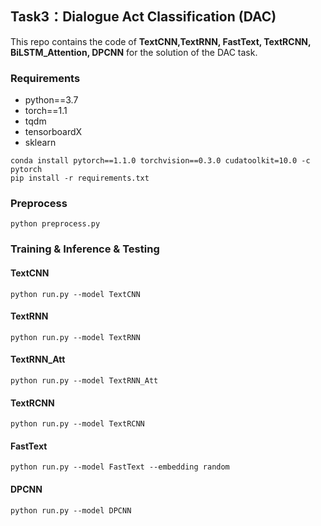 ## Task3：Dialogue Act Classification (DAC)

This repo contains the code of **TextCNN,TextRNN, FastText, TextRCNN, BiLSTM_Attention, DPCNN** for the solution of the DAC task.

### Requirements

- python==3.7
- torch==1.1
- tqdm
- tensorboardX
- sklearn

```shell
conda install pytorch==1.1.0 torchvision==0.3.0 cudatoolkit=10.0 -c pytorch
pip install -r requirements.txt
```

### Preprocess 

```shell
python preprocess.py
```

### Training & Inference & Testing

#### TextCNN

```shell
python run.py --model TextCNN
```

#### TextRNN

```shell
python run.py --model TextRNN
```

#### TextRNN_Att

```shell
python run.py --model TextRNN_Att
```

#### TextRCNN

```shell
python run.py --model TextRCNN
```

#### FastText
```shell
python run.py --model FastText --embedding random 
```

#### DPCNN
```shell
python run.py --model DPCNN
```

